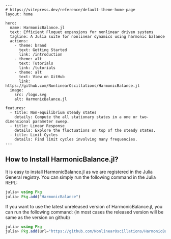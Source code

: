 ```@raw html
---
# https://vitepress.dev/reference/default-theme-home-page
layout: home

hero:
  name: HarmonicBalance.jl
  text: Efficient Floquet expansions for nonlinear driven systems
  tagline: A Julia suite for nonlinear dynamics using harmonic balance
  actions:
    - theme: brand
      text: Getting Started
      link: /introduction
    - theme: alt
      text: Tutorials
      link: /tutorials
    - theme: alt
      text: View on GitHub
      link: https://github.com/NonlinearOscillations/HarmonicBalance.jl
  image:
    src: /logo.svg
    alt: HarmonicBalance.jl

features:
  - title: Non-equilibrium steady states
    details: Compute the all stationary states in a one or two-dimensional parameter sweep.
  - title: Linear Response
    details: Explore the fluctuations on top of the steady states.
  - title: Limit Cycles
    details: Find limit cycles involving many frequencies.
---
```

## How to Install HarmonicBalance.jl?

It is easy to install HarmonicBalance.jl as we are registered in the Julia General registry.
You can simply run the following command in the Julia REPL:
```julia
julia> using Pkg
julia> Pkg.add("HarmonicBalance")
```

If you want to use the latest unreleased version of HarmonicBalance.jl, you can run the following
command: (in most cases the released version will be same as the version on github)
```julia
julia> using Pkg
julia> Pkg.add(url="https://github.com/NonlinearOscillations/HarmonicBalance.jl")
```